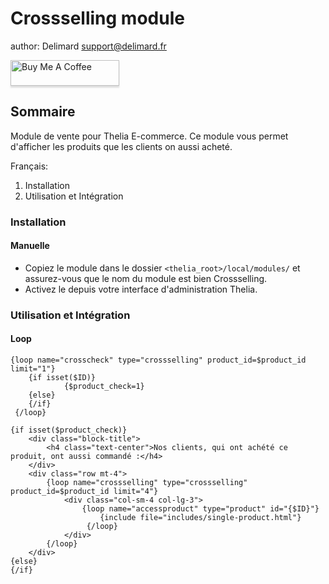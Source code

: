 Crossselling module
==================
author: Delimard <support@delimard.fr>

<a href="https://www.buymeacoffee.com/delimard" target="_blank"><img src="https://www.buymeacoffee.com/assets/img/custom_images/orange_img.png" alt="Buy Me A Coffee" style="height: 41px !important;width: 174px !important;box-shadow: 0px 3px 2px 0px rgba(190, 190, 190, 0.5) !important;-webkit-box-shadow: 0px 3px 2px 0px rgba(190, 190, 190, 0.5) !important;" ></a>



Sommaire
-------
Module de vente pour Thelia E-commerce. Ce module vous permet d'afficher les produits que les clients on aussi acheté.

Français:
1.  Installation
2.  Utilisation et Intégration
 


### Installation

#### Manuelle

* Copiez le module dans le dossier ```<thelia_root>/local/modules/```  et assurez-vous que le nom du module est bien Crossselling.
* Activez le depuis votre interface d'administration Thelia.


### Utilisation et Intégration

#### Loop

```
{loop name="crosscheck" type="crossselling" product_id=$product_id limit="1"}
    {if isset($ID)}
            {$product_check=1}
    {else}
    {/if}
 {/loop}
 
{if isset($product_check)}  
    <div class="block-title">
        <h4 class="text-center">Nos clients, qui ont achété ce produit, ont aussi commandé :</h4>
    </div>
    <div class="row mt-4">
        {loop name="crossselling" type="crossselling" product_id=$product_id limit="4"}
            <div class="col-sm-4 col-lg-3">
                {loop name="accessproduct" type="product" id="{$ID}"}
                    {include file="includes/single-product.html"}
                 {/loop} 
            </div>
        {/loop}  
    </div>    
{else}
{/if}

```




